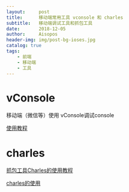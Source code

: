 ```yaml
---
layout:     post
title:      移动端常用工具 vconsole 和 charles
subtitle:   移动端调试工具和抓包工具
date:       2018-12-05
author:     Aisopos
header-img: img/post-bg-ioses.jpg
catalog: true
tags:
    - 前端
    - 移动端
    - 工具
---
```


# vConsole
移动端（微信等）使用 vConsole调试console

[使用教程](https://github.com/Tencent/vConsole/blob/dev/doc/tutorial_CN.md)

# charles
[抓包工具Charles的使用教程](https://zhubangbang.com/charlesproxy)

[charles的使用](https://www.jianshu.com/p/fb2bdde5b498)
    